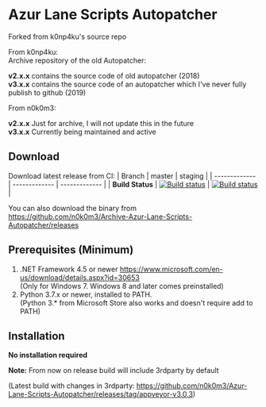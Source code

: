 # Azur Lane Scripts Autopatcher
Forked from k0np4ku's source repo

From k0np4ku:\
Archive repository of the old Autopatcher:

**v2.x.x** contains the source code of old autopatcher (2018)\
**v3.x.x** contains the source code of an autopatcher which I've never fully publish to github (2019)

From n0k0m3:

**v2.x.x** Just for archive, I will not update this in the future\
**v3.x.x** Currently being maintained and active

## Download
Download latest release from CI:
| Branch | master  | staging |
| ------------- | ------------- | ------------- |
| **Build Status** | [![Build status](https://ci.appveyor.com/api/projects/status/s805jcqqllu508ej/branch/master?svg=true)](https://ci.appveyor.com/project/minh6a/azur-lane-scripts-autopatcher-u432k/branch/master)  | [![Build status](https://ci.appveyor.com/api/projects/status/x1faear9tfgs84ej/branch/staging?svg=true)](https://ci.appveyor.com/project/minh6a/azur-lane-scripts-autopatcher-kqjs7/branch/staging)  | 


You can also download the binary from https://github.com/n0k0m3/Archive-Azur-Lane-Scripts-Autopatcher/releases

## Prerequisites (Minimum)
1. .NET Framework 4.5 or newer https://www.microsoft.com/en-us/download/details.aspx?id=30653 \
(Only for Windows 7. Windows 8 and later comes preinstalled)
2. Python 3.7.x or newer, installed to PATH. \
(Python 3.* from Microsoft Store also works and doesn't require add to PATH)

## Installation
**No installation required**

**Note:** From now on release build will include 3rdparty by default

(Latest build with changes in 3rdparty: https://github.com/n0k0m3/Azur-Lane-Scripts-Autopatcher/releases/tag/appveyor-v3.0.3)
